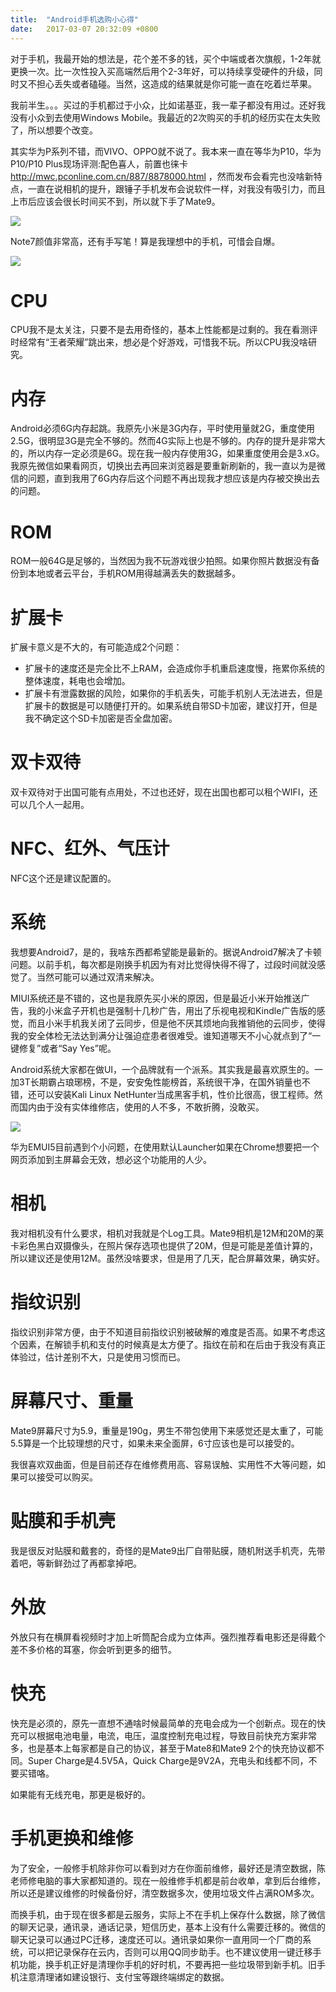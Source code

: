 ```yaml
---
title:  "Android手机选购小心得"
date:   2017-03-07 20:32:09 +0800
---
```


对于手机，我最开始的想法是，花个差不多的钱，买个中端或者次旗舰，1-2年就更换一次。比一次性投入买高端然后用个2-3年好，可以持续享受硬件的升级，同时又不担心丢失或者磕碰。当然，这造成的结果就是你可能一直在吃着烂苹果。

我前半生。。。买过的手机都过于小众，比如诺基亚，我一辈子都没有用过。还好我没有小众到去使用Windows Mobile。我最近的2次购买的手机的经历实在太失败了，所以想要个改变。

其实华为P系列不错，而VIVO、OPPO就不说了。我本来一直在等华为P10，华为P10/P10 Plus现场评测:配色喜人，前置也徕卡 http://mwc.pconline.com.cn/887/8878000.html ，然而发布会看完也没啥新特点，一直在说相机的提升，跟锤子手机发布会说软件一样，对我没有吸引力，而且上市后应该会很长时间买不到，所以就下手了Mate9。

![](/images/2017/android-mate9/mate9.jpg)

Note7颜值非常高，还有手写笔！算是我理想中的手机，可惜会自爆。

![](/images/2017/android-mate9/note7.jpg)

# CPU
CPU我不是太关注，只要不是去用奇怪的，基本上性能都是过剩的。我在看测评时经常有“王者荣耀”跳出来，想必是个好游戏，可惜我不玩。所以CPU我没啥研究。

# 内存
Android必须6G内存起跳。我原先小米是3G内存，平时使用量就2G，重度使用2.5G，很明显3G是完全不够的。然而4G实际上也是不够的。内存的提升是非常大的，所以内存一定必须是6G。现在我一般内存使用3G，如果重度使用会是3.xG。我原先微信如果看网页，切换出去再回来浏览器是要重新刷新的，我一直以为是微信的问题，直到我用了6G内存后这个问题不再出现我才想应该是内存被交换出去的问题。

# ROM
ROM一般64G是足够的，当然因为我不玩游戏很少拍照。如果你照片数据没有备份到本地或者云平台，手机ROM用得越满丢失的数据越多。

# 扩展卡
扩展卡意义是不大的，有可能造成2个问题：

- 扩展卡的速度还是完全比不上RAM，会造成你手机重启速度慢，拖累你系统的整体速度，耗电也会增加。
- 扩展卡有泄露数据的风险，如果你的手机丢失，可能手机别人无法进去，但是扩展卡的数据是可以随便打开的。如果系统自带SD卡加密，建议打开，但是我不确定这个SD卡加密是否全盘加密。

# 双卡双待
双卡双待对于出国可能有点用处，不过也还好，现在出国也都可以租个WIFI，还可以几个人一起用。

# NFC、红外、气压计
NFC这个还是建议配置的。

# 系统
我想要Android7，是的，我啥东西都希望能是最新的。据说Android7解决了卡顿问题。以前手机，每次都是刚换手机因为有对比觉得快得不得了，过段时间就没感觉了。当然可能可以通过双清来解决。

MIUI系统还是不错的，这也是我原先买小米的原因，但是最近小米开始推送广告，我的小米盒子开机也是强制十几秒广告，用出了乐视电视和Kindle广告版的感觉，而且小米手机我关闭了云同步，但是他不厌其烦地向我推销他的云同步，使得我的安全体检无法达到满分让强迫症患者很难受。谁知道哪天不小心就点到了“一键修复”或者“Say Yes”呢。

Android系统大家都在做UI，一个品牌就有一个派系。其实我是最喜欢原生的。一加3T长期霸占琅琊榜，不是，安安兔性能榜首，系统很干净，在国外销量也不错，还可以安装Kali Linux NetHunter当成黑客手机，性价比很高，很工程师。然而国内由于没有实体维修店，使用的人不多，不敢折腾，没敢买。

![](/images/2017/android-mate9/oneplus3t.png)

华为EMUI5目前遇到个小问题，在使用默认Launcher如果在Chrome想要把一个网页添加到主屏幕会无效，想必这个功能用的人少。

# 相机
我对相机没有什么要求，相机对我就是个Log工具。Mate9相机是12M和20M的莱卡彩色黑白双摄像头，在照片保存选项也提供了20M，但是可能是差值计算的，所以建议还是使用12M。虽然没啥要求，但是用了几天，配合屏幕效果，确实好。

# 指纹识别
指纹识别非常方便，由于不知道目前指纹识别被破解的难度是否高。如果不考虑这个因素，在解锁手机和支付的时候真是太方便了。指纹在前和在后由于我没有真正体验过，估计差别不大，只是使用习惯而已。

# 屏幕尺寸、重量
Mate9屏幕尺寸为5.9，重量是190g，男生不带包使用下来感觉还是太重了，可能5.5算是一个比较理想的尺寸，如果未来全面屏，6寸应该也是可以接受的。

我很喜欢双曲面，但是目前还存在维修费用高、容易误触、实用性不大等问题，如果可以接受可以购买。

# 贴膜和手机壳
我是很反对贴膜和戴套的，奇怪的是Mate9出厂自带贴膜，随机附送手机壳，先带着吧，等新鲜劲过了再都拿掉吧。

# 外放
外放只有在横屏看视频时才加上听筒配合成为立体声。强烈推荐看电影还是得戴个差不多价格的耳塞，你会听到更多的细节。

# 快充
快充是必须的，原先一直想不通啥时候最简单的充电会成为一个创新点。现在的快充可以根据电池电量，电流，电压，温度控制充电过程，导致目前快充方案非常多，也是基本上每家都是自己的协议，甚至于Mate8和Mate9 2个的快充协议都不同。Super Charge是4.5V5A，Quick Charge是9V2A，充电头和线都不同，不要买错咯。

如果能有无线充电，那更是极好的。

# 手机更换和维修
为了安全，一般修手机除非你可以看到对方在你面前维修，最好还是清空数据，陈老师修电脑的事大家都知道的。现在一般维修手机都是前台收单，拿到后台维修，所以还是建议维修的时候备份好，清空数据多次，使用垃圾文件占满ROM多次。

而换手机，由于现在很多都是云服务，实际上不在手机上保存什么数据，除了微信的聊天记录，通讯录，通话记录，短信历史，基本上没有什么需要迁移的。微信的聊天记录可以通过PC迁移，速度还可以。通讯录如果你一直用同一个厂商的系统，可以把记录保存在云内，否则可以用QQ同步助手。也不建议使用一键迁移手机功能，换手机正好是清理你手机的好时机，不要再把一些垃圾带到新手机。旧手机注意清理诸如建设银行、支付宝等跟终端绑定的数据。

